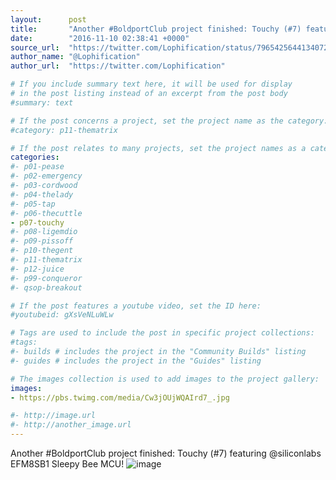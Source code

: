 ```yaml
---
layout:      post
title:       "Another #BoldportClub project finished: Touchy (#7) featuring @siliconlabs EFM8SB1 Sleepy Bee MCU!"
date:        "2016-11-10 02:38:41 +0000"
source_url:  "https://twitter.com/Lophification/status/796542564413407233"
author_name: "@Lophification"
author_url:  "https://twitter.com/Lophification"

# If you include summary text here, it will be used for display
# in the post listing instead of an excerpt from the post body
#summary: text

# If the post concerns a project, set the project name as the category:
#category: p11-thematrix

# If the post relates to many projects, set the project names as a categories array:
categories:
#- p01-pease
#- p02-emergency
#- p03-cordwood
#- p04-thelady
#- p05-tap
#- p06-thecuttle
- p07-touchy
#- p08-ligemdio
#- p09-pissoff
#- p10-thegent
#- p11-thematrix
#- p12-juice
#- p99-conqueror
#- qsop-breakout

# If the post features a youtube video, set the ID here:
#youtubeid: gXsVeNLuWLw

# Tags are used to include the post in specific project collections:
#tags:
#- builds # includes the project in the "Community Builds" listing
#- guides # includes the project in the "Guides" listing

# The images collection is used to add images to the project gallery:
images:
- https://pbs.twimg.com/media/Cw3jOUjWQAIrd7_.jpg

#- http://image.url
#- http://another_image.url
---
```


Another #BoldportClub project finished: Touchy (#7) featuring @siliconlabs EFM8SB1 Sleepy Bee MCU!
![image](https://pbs.twimg.com/media/Cw3jOUjWQAIrd7_.jpg)


